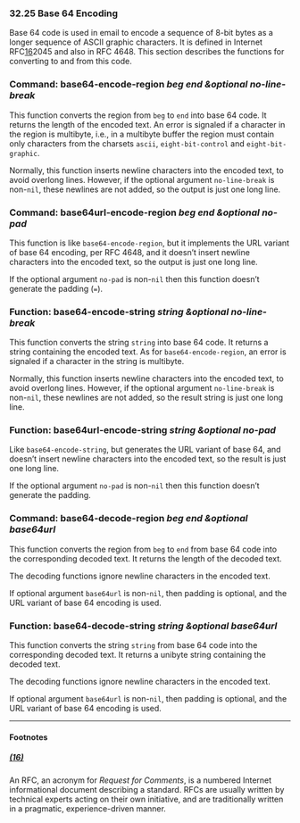 

### 32.25 Base 64 Encoding

Base 64 code is used in email to encode a sequence of 8-bit bytes as a longer sequence of ASCII graphic characters. It is defined in Internet RFC[16](#FOOT16)2045 and also in RFC 4648. This section describes the functions for converting to and from this code.

### Command: **base64-encode-region** *beg end \&optional no-line-break*

This function converts the region from `beg` to `end` into base 64 code. It returns the length of the encoded text. An error is signaled if a character in the region is multibyte, i.e., in a multibyte buffer the region must contain only characters from the charsets `ascii`, `eight-bit-control` and `eight-bit-graphic`.

Normally, this function inserts newline characters into the encoded text, to avoid overlong lines. However, if the optional argument `no-line-break` is non-`nil`, these newlines are not added, so the output is just one long line.

### Command: **base64url-encode-region** *beg end \&optional no-pad*

This function is like `base64-encode-region`, but it implements the URL variant of base 64 encoding, per RFC 4648, and it doesn’t insert newline characters into the encoded text, so the output is just one long line.

If the optional argument `no-pad` is non-`nil` then this function doesn’t generate the padding (`=`).

### Function: **base64-encode-string** *string \&optional no-line-break*

This function converts the string `string` into base 64 code. It returns a string containing the encoded text. As for `base64-encode-region`, an error is signaled if a character in the string is multibyte.

Normally, this function inserts newline characters into the encoded text, to avoid overlong lines. However, if the optional argument `no-line-break` is non-`nil`, these newlines are not added, so the result string is just one long line.

### Function: **base64url-encode-string** *string \&optional no-pad*

Like `base64-encode-string`, but generates the URL variant of base 64, and doesn’t insert newline characters into the encoded text, so the result is just one long line.

If the optional argument `no-pad` is non-`nil` then this function doesn’t generate the padding.

### Command: **base64-decode-region** *beg end \&optional base64url*

This function converts the region from `beg` to `end` from base 64 code into the corresponding decoded text. It returns the length of the decoded text.

The decoding functions ignore newline characters in the encoded text.

If optional argument `base64url` is non-`nil`, then padding is optional, and the URL variant of base 64 encoding is used.

### Function: **base64-decode-string** *string \&optional base64url*

This function converts the string `string` from base 64 code into the corresponding decoded text. It returns a unibyte string containing the decoded text.

The decoding functions ignore newline characters in the encoded text.

If optional argument `base64url` is non-`nil`, then padding is optional, and the URL variant of base 64 encoding is used.

***

#### Footnotes

##### [(16)](#DOCF16)

An RFC, an acronym for *Request for Comments*, is a numbered Internet informational document describing a standard. RFCs are usually written by technical experts acting on their own initiative, and are traditionally written in a pragmatic, experience-driven manner.
